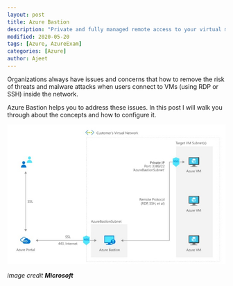 ```yaml
---
layout: post
title: Azure Bastion
description: "Private and fully managed remote access to your virtual machines"
modified: 2020-05-20
tags: [Azure, AzureExam]
categories: [Azure]
author: Ajeet
---
```


Organizations always have issues and concerns that how to remove the risk of threats and malware attacks when users connect to VMs (using RDP or SSH) inside the network.

Azure Bastion helps you to address these issues. In this post I will walk you through about the concepts and how to configure it.

<!--more-->

![](/images/posts/azure/azurebastion.JPG)

*image credit **Microsoft***